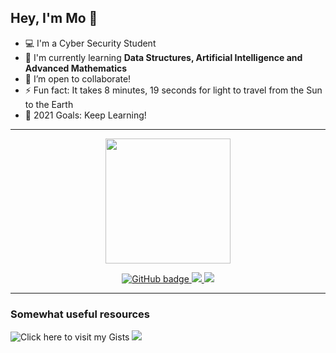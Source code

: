 ## Hey, I'm Mo 👋

- 💻 I'm a Cyber Security Student
- 🌱 I'm currently learning **Data Structures, Artificial Intelligence and Advanced Mathematics**
- 👯 I’m open to collaborate!
- ⚡ Fun fact: It takes 8 minutes, 19 seconds for light to travel from the Sun to the Earth
- 🥅 2021 Goals: Keep Learning!

---
<p align="center">
  <a href="https://discord.com/users/569964436165754924">
  <img src="https://lanyard-profile-readme.vercel.app/api/539010313463267367?animated=true" align="center" height="200">
  </a>
</p>

<p align="center">
  <a href="https://github.com/0xm0?tab=followers">
    <img src="https://img.shields.io/github/followers/0xm0?label=Followers&logo=GitHub&style=for-the-badge" alt="GitHub badge" />
  </a>
  <a href="http://twitter.com/00xm0">
    <img src="https://img.shields.io/twitter/follow/00xm0?label=Twitter&logo=twitter&style=for-the-badge" />
  </a>
  <a href="https://discord.gg/rB2UVVBEpZ">
    <img src="https://img.shields.io/discord/600475852169543690?logo=discord&style=for-the-badge" />
  </a>
</p>

---

### Somewhat useful resources

![Click here to visit my Gists](https://gist.github.com/0xm0)
![](https://hit.yhype.me/github/profile?user_id=52047639)
